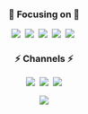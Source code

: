 <h3 align="center">🎯 Focusing on 🎯</h3>
<p align="center">
  <img src="https://img.shields.io/badge/Javascript-F7DF1D?style=flat-square&logo=javascript&logoColor=white"/></a>&nbsp
  <img src="https://img.shields.io/badge/Typescript-3178C6?style=flat-square&logo=Typescript&logoColor=white"/></a>&nbsp
  <img src="https://img.shields.io/badge/React-20232a?style=flat-square&logo=React&logoColor=#5bccea"/></a>&nbsp
  <img src="https://img.shields.io/badge/Next-black?style=flat-square&logo=next.js&logoColor=white"/></a>&nbsp
  <img src="https://img.shields.io/badge/node.js-339933?style=flat-square&logo=Node.js&logoColor=white"></a>&nbsp 
</p>

<h3 align="center"> ⚡️ Channels ⚡️ </h3>
<p align="center">
  <a href="https://docs.seungdeok.com"><img src="https://img.shields.io/badge/GitBook-3884FF?style=flat-square&logo=GitBook&logoColor=white&link=https://docs.seungdeok.com"/></a>&nbsp
  <a href="https://www.linkedin.com/in/seungdeokjeong/" target="_blank"><img src="https://img.shields.io/badge/LinkedIn-0A66C2?style=flat-square&logo=Linkedin&logoColor=white"/></a>&nbsp
  <a href="mailto:jeong9132@gmail.com"><img src="https://img.shields.io/badge/Gmail-d14836?style=flat-square&logo=Gmail&logoColor=white&link=jeong9132@gmail.com"/></a>
</p>

<p align="center">
  <a href="https://hits.seeyoufarm.com"><img src="https://hits.seeyoufarm.com/api/count/incr/badge.svg?url=https%3A%2F%2Fgithub.com%2Fseungdeok&count_bg=%2379C83D&title_bg=%23555555&icon=github.svg&icon_color=%23E1DEDE&title=hits&edge_flat=true"/></a>
</p>
